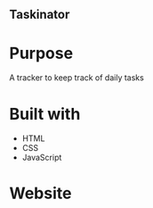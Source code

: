 ## Taskinator

# Purpose
  A tracker to keep track of daily tasks
  
# Built with
* HTML
* CSS
* JavaScript

# Website

